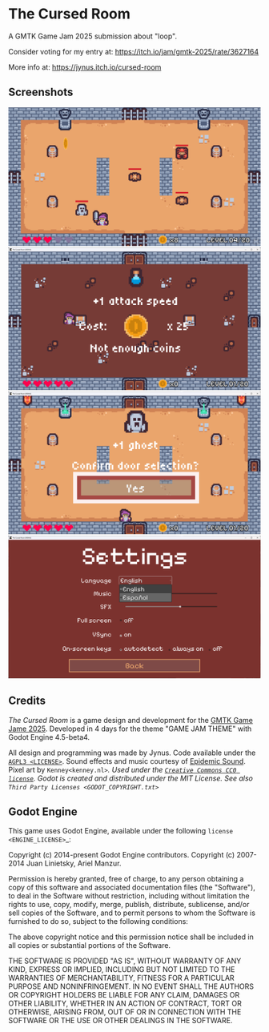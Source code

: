 # The Cursed Room

A GMTK Game Jam 2025 submission about "loop".

Consider voting for my entry at: https://itch.io/jam/gmtk-2025/rate/3627164

More info at: https://jynus.itch.io/cursed-room

## Screenshots

![In the middle of the game](screenshots/screenshot1.png)
![Shop interface](screenshots/screenshot2.png)
![Door interface](screenshots/screenshot4.png)
![Full localization into English and Spanish](screenshots/screenshot6.png)


## Credits

<em>The Cursed Room</em> is a game design and development for the [GMTK Game Jame 2025](https://itch.io/jam/gmtk-2025).
Developed in 4 days for the theme "GAME JAM THEME" with Godot Engine 4.5-beta4.

All design and programming was made by Jynus. Code available under the [`AGPL3 <LICENSE>`](LICENSE).
Sound effects and music courtesy of [Epidemic Sound](https://www.epidemicsound.com).
Pixel art by `Kenney<kenney.nl>`_. Used under the [`Creative Commons CC0 license`](https://creativecommons.org/publicdomain/zero/1.0/).
Godot is created and distributed under the MIT License. See also `Third Party Licenses <GODOT_COPYRIGHT.txt>`_

## Godot Engine

This game uses Godot Engine, available under the following `license <ENGINE_LICENSE>`_:

Copyright (c) 2014-present Godot Engine contributors.
Copyright (c) 2007-2014 Juan Linietsky, Ariel Manzur.

Permission is hereby granted, free of charge, to any person obtaining a copy
of this software and associated documentation files (the "Software"), to deal
in the Software without restriction, including without limitation the rights
to use, copy, modify, merge, publish, distribute, sublicense, and/or sell
copies of the Software, and to permit persons to whom the Software is
furnished to do so, subject to the following conditions:

The above copyright notice and this permission notice shall be included in all
copies or substantial portions of the Software.

THE SOFTWARE IS PROVIDED "AS IS", WITHOUT WARRANTY OF ANY KIND, EXPRESS OR
IMPLIED, INCLUDING BUT NOT LIMITED TO THE WARRANTIES OF MERCHANTABILITY,
FITNESS FOR A PARTICULAR PURPOSE AND NONINFRINGEMENT. IN NO EVENT SHALL THE
AUTHORS OR COPYRIGHT HOLDERS BE LIABLE FOR ANY CLAIM, DAMAGES OR OTHER
LIABILITY, WHETHER IN AN ACTION OF CONTRACT, TORT OR OTHERWISE, ARISING FROM,
OUT OF OR IN CONNECTION WITH THE SOFTWARE OR THE USE OR OTHER DEALINGS IN THE
SOFTWARE.
